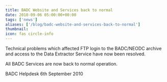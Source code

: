 ```yaml
---
title: BADC Website and Services back to normal
date: 2010-09-06 05:00:00+00:00
tags: ['news']
aliases: ['/blog/badc-website-and-services-back-to-normal']
thumbnail: 
icon: fas circle-info
---
```


Technical problems which affected FTP login to the BADC/NEODC archive and access to the Data Extractor Service have now been resolved. 


 All BADC Services are now back to normal operation.



 BADC Helpdesk
6th September 2010



